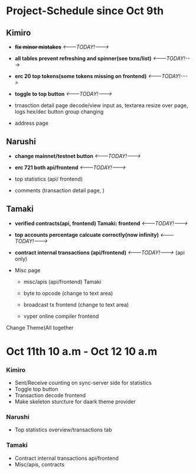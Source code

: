 # Project-Schedule since Oct 9th

## Kimiro

- ~~**fix minor mistakes**~~ *<---TODAY!--->*

 - **all tables prevent refreshing and spinner(see txns/list)** *<---TODAY!--->*

 - **erc 20 top tokens(some tokens missing on frontend)** *<---TODAY!--->*

 - **toggle to top button** *<---TODAY!--->*

 - trnasction detail page decode/view input as, textarea resize over page, logs hex/dec button group changing

 - address page


## Narushi

 - **change mainnet/testnet button** *<---TODAY!--->*

 - **erc 721 both api/frontend** *<---TODAY!--->*

 - top statistics (api/ frontend) 

 - comments (transaction detail page, )


## Tamaki

 - **verified contracts(api, frontend) Tamaki: frontend** *<---TODAY!--->*

 - **top accounts percentage calcuate correctly(now infinity)** *<---TODAY!--->*

 - **contract internal transactions (api/frontend)** *<---TODAY!--->* (api only)

 - Misc page

   * misc/apis (api/frontend) Tamaki
  
   * byte to opcode (change to text area)
  
   * broadcast tx frontend (change to text area)
  
   * vyper online compiler frontend

 Change Theme(All together
 
 # Oct 11th 10 a.m - Oct 12 10 a.m
 
 ### Kimiro
 
 * Sent/Receive counting on sync-server side for statistics
 * Toggle top button
 * Transaction decode frontend
 * Make skeleton sturcture for daark theme provider

### Narushi

* Top statistics overview/transactions tab

### Tamaki

* Contract internal transactions api/frontend
* Misc/apis, contracts

